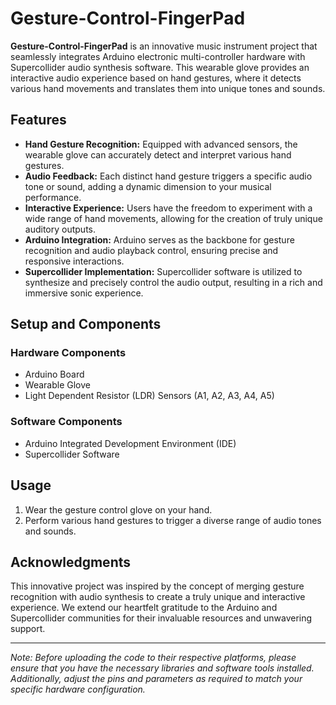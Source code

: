 # Gesture-Control-FingerPad

**Gesture-Control-FingerPad** is an innovative music instrument project that seamlessly integrates Arduino electronic multi-controller hardware with Supercollider audio synthesis software. This wearable glove provides an interactive audio experience based on hand gestures, where it detects various hand movements and translates them into unique tones and sounds.

## Features

- **Hand Gesture Recognition:** Equipped with advanced sensors, the wearable glove can accurately detect and interpret various hand gestures.
- **Audio Feedback:** Each distinct hand gesture triggers a specific audio tone or sound, adding a dynamic dimension to your musical performance.
- **Interactive Experience:** Users have the freedom to experiment with a wide range of hand movements, allowing for the creation of truly unique auditory outputs.
- **Arduino Integration:** Arduino serves as the backbone for gesture recognition and audio playback control, ensuring precise and responsive interactions.
- **Supercollider Implementation:** Supercollider software is utilized to synthesize and precisely control the audio output, resulting in a rich and immersive sonic experience.

## Setup and Components

### Hardware Components

- Arduino Board
- Wearable Glove
- Light Dependent Resistor (LDR) Sensors (A1, A2, A3, A4, A5)

### Software Components

- Arduino Integrated Development Environment (IDE)
- Supercollider Software

## Usage

1. Wear the gesture control glove on your hand.
2. Perform various hand gestures to trigger a diverse range of audio tones and sounds.

## Acknowledgments

This innovative project was inspired by the concept of merging gesture recognition with audio synthesis to create a truly unique and interactive experience. We extend our heartfelt gratitude to the Arduino and Supercollider communities for their invaluable resources and unwavering support.

---

*Note: Before uploading the code to their respective platforms, please ensure that you have the necessary libraries and software tools installed. Additionally, adjust the pins and parameters as required to match your specific hardware configuration.*
